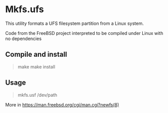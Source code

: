 
# Mkfs.ufs
This utility formats a UFS filesystem partition from a Linux system.

Code from the FreeBSD project interpreted to be compiled under Linux with no dependencies  

## Compile and install

> make
> make install

## Usage

> mkfs.usf /dev/path

More in https://man.freebsd.org/cgi/man.cgi?newfs(8)




